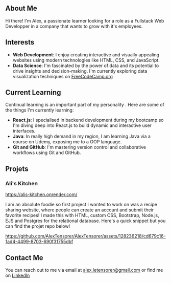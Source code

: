 ## About Me
Hi there! I'm Alex, a passionate learner looking for a role as a Fullstack Web Developper in a company that wants to grow with it's employees. 

## Interests

- **Web Development**: I enjoy creating interactive and visually appealing websites using modern technologies like HTML, CSS, and JavaScript.
- **Data Science**: I'm fascinated by the power of data and its potential to drive insights and decision-making. I'm currently exploring data visualization techniques on [FreeCodeCamp.org](https://www.freecodecamp.org/learn/data-visualization/#data-visualization-with-d3)

## Current Learning
Continual learning is an important part of my personality . Here are some of the things I'm currently learning:

- **React.js**: I specialised in backend development during my bootcamp so I'm diving deep into React.js to build dynamic and interactive user interfaces.
- **Java**: In really high demand in my region, I am learning Java via a course on Udemy, exposing me to a OOP language.
- **Git and GitHub**: I'm mastering version control and collaborative workflows using Git and GitHub.

## Projets

### Ali's Kitchen

https://alis-kitchen.onrender.com/

I am an absolute foodie so first project I wanted to work on was a recipe sharing website, where people can create an account and submit their favorite recipes! I made this with HTML, custom CSS, Bootstrap, Node.js, EJS and Postgres for the relational database. Here's a quick snippet but you can find the projet repo below!

https://github.com/AlexTensorer/AlexTensorer/assets/128236218/cd679c16-1ad4-4499-8703-690f31755dbf



## Contact Me
You can reach out to me via email at alex.letensorer@gmail.com or find me on [LinkedIn]((https://www.linkedin.com/in/alexandretensorer/)https://www.linkedin.com/in/alexandretensorer/)


